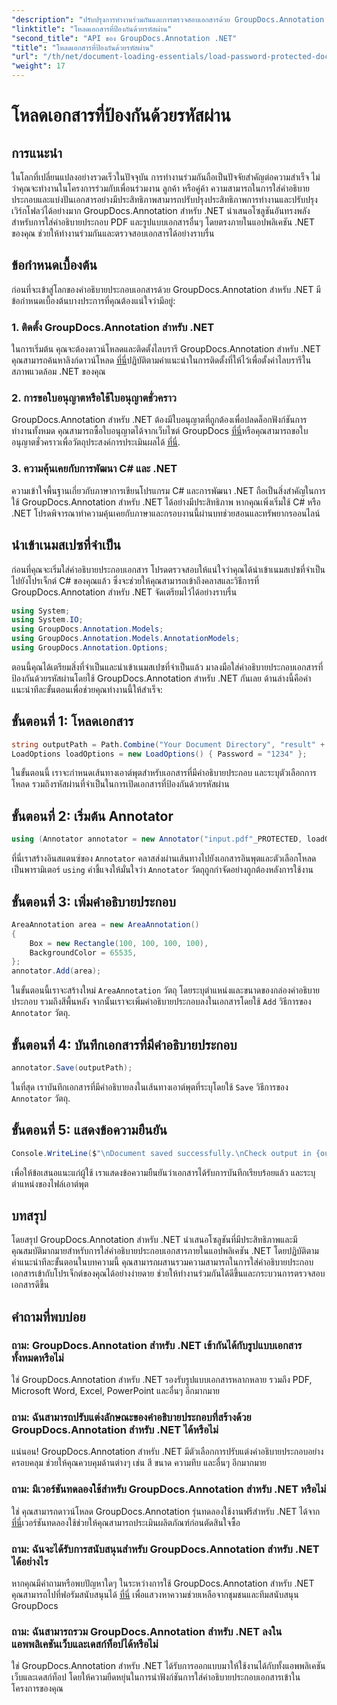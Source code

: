 ```yaml
---
"description": "ปรับปรุงการทำงานร่วมกันและการตรวจสอบเอกสารด้วย GroupDocs.Annotation สำหรับ .NET ใส่คำอธิบายประกอบ PDF และอื่นๆ ได้อย่างราบรื่นยิ่งขึ้นในแอป .NET ของคุณ"
"linktitle": "โหลดเอกสารที่ป้องกันด้วยรหัสผ่าน"
"second_title": "API ของ GroupDocs.Annotation .NET"
"title": "โหลดเอกสารที่ป้องกันด้วยรหัสผ่าน"
"url": "/th/net/document-loading-essentials/load-password-protected-documents/"
"weight": 17
---
```


# โหลดเอกสารที่ป้องกันด้วยรหัสผ่าน

## การแนะนำ
ในโลกที่เปลี่ยนแปลงอย่างรวดเร็วในปัจจุบัน การทำงานร่วมกันถือเป็นปัจจัยสำคัญต่อความสำเร็จ ไม่ว่าคุณจะทำงานในโครงการร่วมกับเพื่อนร่วมงาน ลูกค้า หรือคู่ค้า ความสามารถในการใส่คำอธิบายประกอบและแบ่งปันเอกสารอย่างมีประสิทธิภาพสามารถปรับปรุงประสิทธิภาพการทำงานและปรับปรุงเวิร์กโฟลว์ได้อย่างมาก GroupDocs.Annotation สำหรับ .NET นำเสนอโซลูชันอันทรงพลังสำหรับการใส่คำอธิบายประกอบ PDF และรูปแบบเอกสารอื่นๆ โดยตรงภายในแอปพลิเคชัน .NET ของคุณ ช่วยให้ทำงานร่วมกันและตรวจสอบเอกสารได้อย่างราบรื่น
## ข้อกำหนดเบื้องต้น
ก่อนที่จะเข้าสู่โลกของคำอธิบายประกอบเอกสารด้วย GroupDocs.Annotation สำหรับ .NET มีข้อกำหนดเบื้องต้นบางประการที่คุณต้องแน่ใจว่ามีอยู่:
### 1. ติดตั้ง GroupDocs.Annotation สำหรับ .NET
ในการเริ่มต้น คุณจะต้องดาวน์โหลดและติดตั้งไลบรารี GroupDocs.Annotation สำหรับ .NET คุณสามารถค้นหาลิงก์ดาวน์โหลด [ที่นี่](https://releases.groupdocs.com/annotation/net/)ปฏิบัติตามคำแนะนำในการติดตั้งที่ให้ไว้เพื่อตั้งค่าไลบรารีในสภาพแวดล้อม .NET ของคุณ
### 2. การขอใบอนุญาตหรือใช้ใบอนุญาตชั่วคราว
GroupDocs.Annotation สำหรับ .NET ต้องมีใบอนุญาตที่ถูกต้องเพื่อปลดล็อกฟังก์ชันการทำงานทั้งหมด คุณสามารถซื้อใบอนุญาตได้จากเว็บไซต์ GroupDocs [ที่นี่](https://purchase.groupdocs.com/buy)หรือคุณสามารถขอใบอนุญาตชั่วคราวเพื่อวัตถุประสงค์การประเมินผลได้ [ที่นี่](https://purchase-groupdocs.com/temporary-license/).
### 3. ความคุ้นเคยกับการพัฒนา C# และ .NET
ความเข้าใจพื้นฐานเกี่ยวกับภาษาการเขียนโปรแกรม C# และการพัฒนา .NET ถือเป็นสิ่งสำคัญในการใช้ GroupDocs.Annotation สำหรับ .NET ได้อย่างมีประสิทธิภาพ หากคุณเพิ่งเริ่มใช้ C# หรือ .NET โปรดพิจารณาทำความคุ้นเคยกับภาษาและกรอบงานนี้ผ่านบทช่วยสอนและทรัพยากรออนไลน์

## นำเข้าเนมสเปซที่จำเป็น
ก่อนที่คุณจะเริ่มใส่คำอธิบายประกอบเอกสาร โปรดตรวจสอบให้แน่ใจว่าคุณได้นำเข้าเนมสเปซที่จำเป็นไปยังโปรเจ็กต์ C# ของคุณแล้ว ซึ่งจะช่วยให้คุณสามารถเข้าถึงคลาสและวิธีการที่ GroupDocs.Annotation สำหรับ .NET จัดเตรียมไว้ได้อย่างราบรื่น
```csharp
using System;
using System.IO;
using GroupDocs.Annotation.Models;
using GroupDocs.Annotation.Models.AnnotationModels;
using GroupDocs.Annotation.Options;
```

ตอนนี้คุณได้เตรียมสิ่งที่จำเป็นและนำเข้าเนมสเปซที่จำเป็นแล้ว มาลงมือใส่คำอธิบายประกอบเอกสารที่ป้องกันด้วยรหัสผ่านโดยใช้ GroupDocs.Annotation สำหรับ .NET กันเลย ด้านล่างนี้คือคำแนะนำทีละขั้นตอนเพื่อช่วยคุณทำงานนี้ให้สำเร็จ:
## ขั้นตอนที่ 1: โหลดเอกสาร
```csharp
string outputPath = Path.Combine("Your Document Directory", "result" + Path.GetExtension("input.pdf"));
LoadOptions loadOptions = new LoadOptions() { Password = "1234" };
```
ในขั้นตอนนี้ เราจะกำหนดเส้นทางเอาต์พุตสำหรับเอกสารที่มีคำอธิบายประกอบ และระบุตัวเลือกการโหลด รวมถึงรหัสผ่านที่จำเป็นในการเปิดเอกสารที่ป้องกันด้วยรหัสผ่าน
## ขั้นตอนที่ 2: เริ่มต้น Annotator
```csharp
using (Annotator annotator = new Annotator("input.pdf"_PROTECTED, loadOptions))
```
ที่นี่เราสร้างอินสแตนซ์ของ `Annotator` คลาสส่งผ่านเส้นทางไปยังเอกสารอินพุตและตัวเลือกโหลดเป็นพารามิเตอร์ `using` คำชี้แจงให้มั่นใจว่า `Annotator` วัตถุถูกกำจัดอย่างถูกต้องหลังการใช้งาน
## ขั้นตอนที่ 3: เพิ่มคำอธิบายประกอบ
```csharp
AreaAnnotation area = new AreaAnnotation()
{
    Box = new Rectangle(100, 100, 100, 100),
    BackgroundColor = 65535,
};
annotator.Add(area);
```
ในขั้นตอนนี้เราจะสร้างใหม่ `AreaAnnotation` วัตถุ โดยระบุตำแหน่งและขนาดของกล่องคำอธิบายประกอบ รวมถึงสีพื้นหลัง จากนั้นเราจะเพิ่มคำอธิบายประกอบลงในเอกสารโดยใช้ `Add` วิธีการของ `Annotator` วัตถุ.
## ขั้นตอนที่ 4: บันทึกเอกสารที่มีคำอธิบายประกอบ
```csharp
annotator.Save(outputPath);
```
ในที่สุด เราบันทึกเอกสารที่มีคำอธิบายลงในเส้นทางเอาต์พุตที่ระบุโดยใช้ `Save` วิธีการของ `Annotator` วัตถุ.
## ขั้นตอนที่ 5: แสดงข้อความยืนยัน
```csharp
Console.WriteLine($"\nDocument saved successfully.\nCheck output in {outputPath}.");
```
เพื่อให้ข้อเสนอแนะแก่ผู้ใช้ เราแสดงข้อความยืนยันว่าเอกสารได้รับการบันทึกเรียบร้อยแล้ว และระบุตำแหน่งของไฟล์เอาต์พุต

## บทสรุป
โดยสรุป GroupDocs.Annotation สำหรับ .NET นำเสนอโซลูชันที่มีประสิทธิภาพและมีคุณสมบัติมากมายสำหรับการใส่คำอธิบายประกอบเอกสารภายในแอปพลิเคชัน .NET โดยปฏิบัติตามคำแนะนำทีละขั้นตอนในบทความนี้ คุณสามารถผสานรวมความสามารถในการใส่คำอธิบายประกอบเอกสารเข้ากับโปรเจ็กต์ของคุณได้อย่างง่ายดาย ช่วยให้ทำงานร่วมกันได้ดีขึ้นและกระบวนการตรวจสอบเอกสารดีขึ้น
## คำถามที่พบบ่อย
### ถาม: GroupDocs.Annotation สำหรับ .NET เข้ากันได้กับรูปแบบเอกสารทั้งหมดหรือไม่
ใช่ GroupDocs.Annotation สำหรับ .NET รองรับรูปแบบเอกสารหลากหลาย รวมถึง PDF, Microsoft Word, Excel, PowerPoint และอื่นๆ อีกมากมาย
### ถาม: ฉันสามารถปรับแต่งลักษณะของคำอธิบายประกอบที่สร้างด้วย GroupDocs.Annotation สำหรับ .NET ได้หรือไม่
แน่นอน! GroupDocs.Annotation สำหรับ .NET มีตัวเลือกการปรับแต่งคำอธิบายประกอบอย่างครอบคลุม ช่วยให้คุณควบคุมด้านต่างๆ เช่น สี ขนาด ความทึบ และอื่นๆ อีกมากมาย
### ถาม: มีเวอร์ชันทดลองใช้สำหรับ GroupDocs.Annotation สำหรับ .NET หรือไม่
ใช่ คุณสามารถดาวน์โหลด GroupDocs.Annotation รุ่นทดลองใช้งานฟรีสำหรับ .NET ได้จาก [ที่นี่](https://releases.groupdocs.com/)เวอร์ชันทดลองใช้ช่วยให้คุณสามารถประเมินผลิตภัณฑ์ก่อนตัดสินใจซื้อ
### ถาม: ฉันจะได้รับการสนับสนุนสำหรับ GroupDocs.Annotation สำหรับ .NET ได้อย่างไร
หากคุณมีคำถามหรือพบปัญหาใดๆ ในระหว่างการใช้ GroupDocs.Annotation สำหรับ .NET คุณสามารถไปที่ฟอรัมสนับสนุนได้ [ที่นี่](https://forum.groupdocs.com/c/annotation/10) เพื่อแสวงหาความช่วยเหลือจากชุมชนและทีมสนับสนุน GroupDocs
### ถาม: ฉันสามารถรวม GroupDocs.Annotation สำหรับ .NET ลงในแอพพลิเคชันเว็บและเดสก์ท็อปได้หรือไม่
ใช่ GroupDocs.Annotation สำหรับ .NET ได้รับการออกแบบมาให้ใช้งานได้กับทั้งแอพพลิเคชันเว็บและเดสก์ท็อป โดยให้ความยืดหยุ่นในการนำฟังก์ชันการใส่คำอธิบายประกอบเอกสารเข้าในโครงการของคุณ